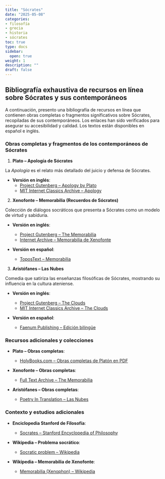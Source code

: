 ```yaml
--- 
title: "Sócrates"
date: "2025-05-08"
categories:
- filosofía
- grecia
- historia
- sócrates
toc: true
type: docs
sidebar:
  open: true
weight: 1
description: ""
draft: false
---
```


## Bibliografía exhaustiva de recursos en línea sobre Sócrates y sus contemporáneos

A continuación, presento una bibliografía de recursos en línea que contienen obras completas o fragmentos significativos sobre Sócrates, recopiladas de sus contemporáneos. Los enlaces han sido verificados para asegurar su accesibilidad y calidad. Los textos están disponibles en español e inglés.

### Obras completas y fragmentos de los contemporáneos de Sócrates

1. **Plato – Apología de Sócrates**

La *Apología* es el relato más detallado del juicio y defensa de Sócrates.

- **Versión en inglés**:
  - [Project Gutenberg – Apology by Plato](https://www.gutenberg.org/ebooks/1656)
  - [MIT Internet Classics Archive – Apology](https://classics.mit.edu/Plato/apology.html)

2. **Xenofonte – Memorabilia (Recuerdos de Sócrates)**

Colección de diálogos socráticos que presenta a Sócrates como un modelo de virtud y sabiduría.

- **Versión en inglés**:
  - [Project Gutenberg – The Memorabilia](https://www.gutenberg.org/ebooks/1177)
  - [Internet Archive – Memorabilia de Xenofonte](https://archive.org/details/xenophonsmemorab00xenouoft)

- **Versión en español**:
  - [ToposText – Memorabilia](https://topostext.org/work/249)

3. **Aristófanes – Las Nubes**

Comedia que satiriza las enseñanzas filosóficas de Sócrates, mostrando su influencia en la cultura ateniense.

- **Versión en inglés**:
  - [Project Gutenberg – The Clouds](https://www.gutenberg.org/ebooks/2562)
  - [MIT Internet Classics Archive – The Clouds](https://classics.mit.edu/Aristophanes/clouds.html)

- **Versión en español**:
  - [Faenum Publishing – Edición bilingüe](https://www.faenumpublishing.com/uploads/2/3/9/8/23987979/aristophanes_clouds_a_dual_language_edition_-_johnston.pdf)

### Recursos adicionales y colecciones

- **Plato – Obras completas**:
  - [HolyBooks.com – Obras completas de Platón en PDF](https://www.holybooks.com/wp-content/uploads/plato-complete-works.pdf)

- **Xenofonte – Obras completas**:
  - [Full Text Archive – The Memorabilia](https://www.fulltextarchive.com/book/The-Memorabilia/)

- **Aristófanes – Obras completas**:
  - [Poetry In Translation – Las Nubes](https://www.poetryintranslation.com/PITBR/Greek/Clouds.php)

### Contexto y estudios adicionales

- **Enciclopedia Stanford de Filosofía**:
  - [Socrates – Stanford Encyclopedia of Philosophy](https://plato.stanford.edu/entries/socrates/)

- **Wikipedia – Problema socrático**:
  - [Socratic problem – Wikipedia](https://en.wikipedia.org/wiki/Socratic_problem)

- **Wikipedia – Memorabilia de Xenofonte**:
  - [Memorabilia (Xenophon) – Wikipedia](https://en.wikipedia.org/wiki/Memorabilia_%28Xenophon%29)





